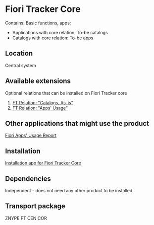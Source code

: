 # Fiori Tracker Core
Contains:
Basic functions, apps: 
  - Applications with core relation: To-be catalogs
  - Catalogs with core relation: To-be apps

## Location
Central system

## Available extensions
Optional relations that can be installed on Fiori Tracker core
1. [FT Relation: "Catalogs, As-is"](ft-rel-catalogs-asis.md)
2. [FT Relation: "Apps' Usage"](ft-rel-appsusage.md)

## Other applications that might use the product
[Fiori Apps' Usage Report](fa.md)

## Installation
[Installation app for Fiori Tracker Core](in-ft-core.md)

## Dependencies
Independent - does not need any other product to be installed

## Transport package
ZNYPE FT CEN COR
